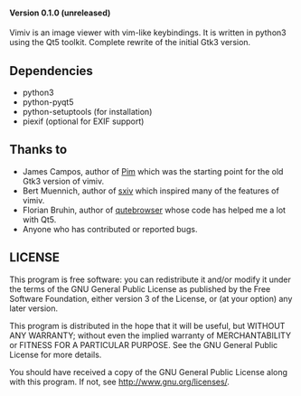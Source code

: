#### Version 0.1.0 (unreleased)

Vimiv is an image viewer with vim-like keybindings. It is written in python3
using the Qt5 toolkit. Complete rewrite of the initial Gtk3 version.

## Dependencies
* python3
* python-pyqt5
* python-setuptools (for installation)
* piexif (optional for EXIF support)

## Thanks to
* James Campos, author of [Pim](https://github.com/Narrat/Pim) which was the
  starting point for the old Gtk3 version of vimiv.
* Bert Muennich, author of [sxiv](https://github.com/muennich/sxiv) which
  inspired many of the features of vimiv.
* Florian Bruhin, author of
  [qutebrowser](https://github.com/qutebrowser/qutebrowser) whose code has
  helped me a lot with Qt5.
* Anyone who has contributed or reported bugs.


## LICENSE

This program is free software: you can redistribute it and/or modify it under
the terms of the GNU General Public License as published by the Free Software
Foundation, either version 3 of the License, or (at your option) any later
version.

This program is distributed in the hope that it will be useful, but WITHOUT ANY
WARRANTY; without even the implied warranty of MERCHANTABILITY or FITNESS FOR A
PARTICULAR PURPOSE. See the GNU General Public License for more details.

You should have received a copy of the GNU General Public License along with
this program. If not, see <http://www.gnu.org/licenses/>.

